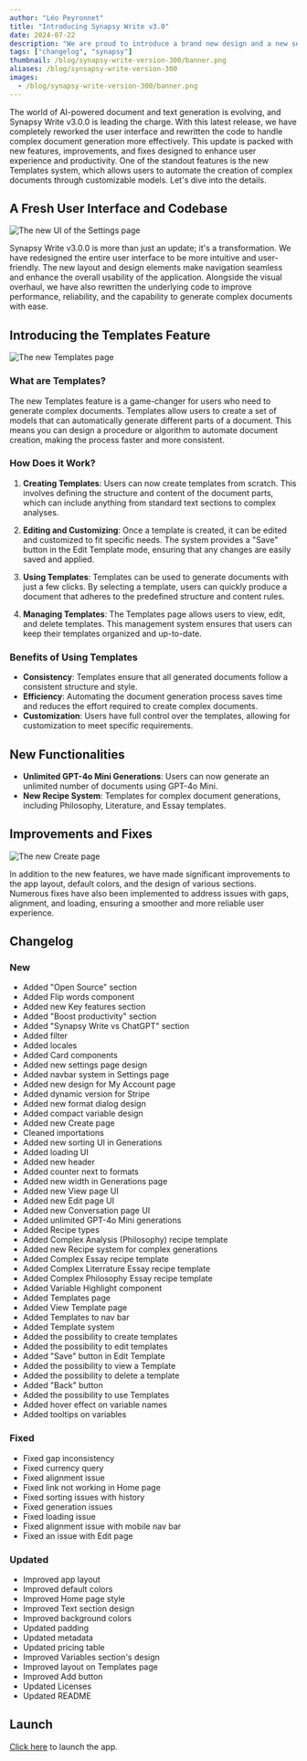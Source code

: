 ```yaml
---
author: "Léo Peyronnet"
title: "Introducing Synapsy Write v3.0"
date: 2024-07-22
description: "We are proud to introduce a brand new design and a new set of features for Synapsy Write."
tags: ["changelog", "synapsy"]
thumbnail: /blog/synapsy-write-version-300/banner.png
aliases: /blog/synsapsy-write-version-300
images:
  - /blog/synapsy-write-version-300/banner.png
---
```


The world of AI-powered document and text generation is evolving, and Synapsy Write v3.0.0 is leading the charge. With this latest release, we have completely reworked the user interface and rewritten the code to handle complex document generation more effectively. This update is packed with new features, improvements, and fixes designed to enhance user experience and productivity. One of the standout features is the new Templates system, which allows users to automate the creation of complex documents through customizable models. Let's dive into the details.

## A Fresh User Interface and Codebase

![The new UI of the Settings page](Settings.png)

Synapsy Write v3.0.0 is more than just an update; it's a transformation. We have redesigned the entire user interface to be more intuitive and user-friendly. The new layout and design elements make navigation seamless and enhance the overall usability of the application. Alongside the visual overhaul, we have also rewritten the underlying code to improve performance, reliability, and the capability to generate complex documents with ease.

## Introducing the Templates Feature

![The new Templates page](Templates.png)

### What are Templates?

The new Templates feature is a game-changer for users who need to generate complex documents. Templates allow users to create a set of models that can automatically generate different parts of a document. This means you can design a procedure or algorithm to automate document creation, making the process faster and more consistent.

### How Does it Work?

1. **Creating Templates**: Users can now create templates from scratch. This involves defining the structure and content of the document parts, which can include anything from standard text sections to complex analyses.

2. **Editing and Customizing**: Once a template is created, it can be edited and customized to fit specific needs. The system provides a "Save" button in the Edit Template mode, ensuring that any changes are easily saved and applied.

3. **Using Templates**: Templates can be used to generate documents with just a few clicks. By selecting a template, users can quickly produce a document that adheres to the predefined structure and content rules.

4. **Managing Templates**: The Templates page allows users to view, edit, and delete templates. This management system ensures that users can keep their templates organized and up-to-date.

### Benefits of Using Templates

- **Consistency**: Templates ensure that all generated documents follow a consistent structure and style.
- **Efficiency**: Automating the document generation process saves time and reduces the effort required to create complex documents.
- **Customization**: Users have full control over the templates, allowing for customization to meet specific requirements.

## New Functionalities

- **Unlimited GPT-4o Mini Generations**: Users can now generate an unlimited number of documents using GPT-4o Mini.
- **New Recipe System**: Templates for complex document generations, including Philosophy, Literature, and Essay templates.

## Improvements and Fixes

![The new Create page](Create.png)

In addition to the new features, we have made significant improvements to the app layout, default colors, and the design of various sections. Numerous fixes have also been implemented to address issues with gaps, alignment, and loading, ensuring a smoother and more reliable user experience.

## Changelog

### New

- Added "Open Source" section
- Added Flip words component
- Added new Key features section
- Added "Boost productivity" section
- Added "Synapsy Write vs ChatGPT" section
- Added filter
- Added locales
- Added Card components
- Added new settings page design
- Added navbar system in Settings page
- Added new design for My Account page
- Added dynamic version for Stripe
- Added new format dialog design
- Added compact variable design
- Added new Create page
- Cleaned importations
- Added new sorting UI in Generations
- Added loading UI
- Added new header
- Added counter next to formats
- Added new width in Generations page
- Added new View page UI
- Added new Edit page UI
- Added new Conversation page UI
- Added unlimited GPT-4o Mini generations
- Added Recipe types
- Added Complex Analysis (Philosophy) recipe template
- Added new Recipe system for complex generations
- Added Complex Essay recipe template
- Added Complex Literrature Essay recipe template
- Added Complex Philosophy Essay recipe template
- Added Variable Highlight component
- Added Templates page
- Added View Template page
- Added Templates to nav bar
- Added Template system
- Added the possibility to create templates
- Added the possibility to edit templates
- Added "Save" button in Edit Template
- Added the possibility to view a Template
- Added the possibility to delete a template
- Added "Back" button
- Added the possibility to use Templates
- Added hover effect on variable names
- Added tooltips on variables

### Fixed

- Fixed gap inconsistency
- Fixed currency query
- Fixed alignment issue
- Fixed link not working in Home page
- Fixed sorting issues with history
- Fixed generation issues
- Fixed loading issue
- Fixed alignment issue with mobile nav bar
- Fixed an issue with Edit page

### Updated

- Improved app layout
- Improved default colors
- Improved Home page style
- Improved Text section design
- Improved background colors
- Updated padding
- Updated metadata
- Updated pricing table
- Improved Variables section's design
- Improved layout on Templates page
- Improved Add button
- Updated Licenses
- Updated README

## Launch

[Click here](https://write.peyronnet.group) to launch the app.
